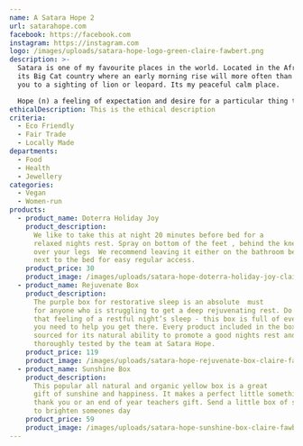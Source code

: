 ```yaml
---
name: A Satara Hope 2
url: satarahope.com
facebook: https://facebook.com
instagram: https://instagram.com
logo: /images/uploads/satara-hope-logo-green-claire-fawbert.png
description: >-
  Satara is one of my favourite places in the world. Located in the African bush
  its Big Cat country where an early morning rise will more often than not treat
  you to a sighting of lion or leopard. Its my peaceful calm place.

  Hope (n) a feeling of expectation and desire for a particular thing to happen. My desire is for community wellness and to help people on their own journey to natural happy living. I also believe that hope is the one thing we all have, no matter what the situation, if you want it bad enough that desire can manifest.
ethicalDescription: This is the ethical description
criteria:
  - Eco Friendly
  - Fair Trade
  - Locally Made
departments:
  - Food
  - Health
  - Jewellery
categories:
  - Vegan
  - Women-run
products:
  - product_name: Doterra Holiday Joy
    product_description:
      We like to take this at night 20 minutes before bed for a
      relaxed nights rest. Spray on bottom of the feet , behind the knees or
      over your legs  We recommend leaving it either on the bathroom bench or
      next to the bed for easy regular access.
    product_price: 30
    product_image: /images/uploads/satara-hope-doterra-holiday-joy-claire-fawbert.png
  - product_name: Rejuvenate Box
    product_description:
      The purple box for restorative sleep is an absolute  must
      for anyone who is struggling to get a deep rejuvenating rest. Do you crave
      that feeling of a restful night’s sleep - this box is full of everything
      you need to help you get there. Every product included in the box is
      sourced for its natural ability to promote a good nights rest and has been
      thoroughly tested by the team at Satara Hope.
    product_price: 119
    product_image: /images/uploads/satara-hope-rejuvenate-box-claire-fawbert.jpg
  - product_name: Sunshine Box
    product_description:
      This popular all natural and organic yellow box is a great
      gift of sunshine and happiness. It makes a perfect little something to say
      thank you or an end of year teachers gift. Send a little box of sunshine
      to brighten someones day
    product_price: 59
    product_image: /images/uploads/satara-hope-sunshine-box-claire-fawbert.jpg
---
```

